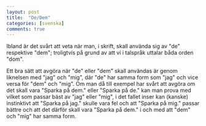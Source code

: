 ```yaml
---
layout: post
title:  "De/Dem"
categories: [svenska]
comments: true
---
```


Ibland är det svårt att veta när man, i skrift, skall använda sig av "de" respektive "dem"; troligtvis på grund av att
vi i talspråk uttalar båda orden "dom".

Ett bra sätt att avgöra när "de" eller "dem" skall användas är genom liknelsen med "jag" och "mig", där "de" har samma
form som "jag" och vice versa för "dem" och "mig". Om man då till exempel har svårt att avgöra om det skall vara
"Sparka på dem." eller "Sparka på de." kan man prova med vilket som passar bäst av "jag" eller "mig", i det fallet
inser kan (kanske) instinktivt att "Sparka på jag." skulle vara fel och att "Sparka på mig." passar bättre och att det
därför skall vara "Sparka på dem." i och med att "dem" och "mig" har samma form.